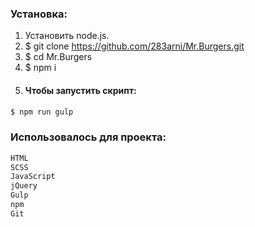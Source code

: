 ### Установка:

1. Установить node.js.
2. $ git clone https://github.com/283arni/Mr.Burgers.git
3. $ cd Mr.Burgers
4. $ npm i
5. #### Чтобы запустить скрипт:
```sh
$ npm run gulp
```

### Использовалось для проекта:

```sh
HTML
SCSS
JavaScript
jQuery
Gulp
npm
Git
```
